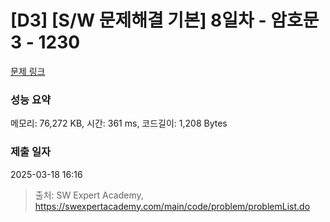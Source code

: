 # [D3] [S/W 문제해결 기본] 8일차 - 암호문3 - 1230 

[문제 링크](https://swexpertacademy.com/main/code/problem/problemDetail.do?contestProbId=AV14zIwqAHwCFAYD) 

### 성능 요약

메모리: 76,272 KB, 시간: 361 ms, 코드길이: 1,208 Bytes

### 제출 일자

2025-03-18 16:16



> 출처: SW Expert Academy, https://swexpertacademy.com/main/code/problem/problemList.do